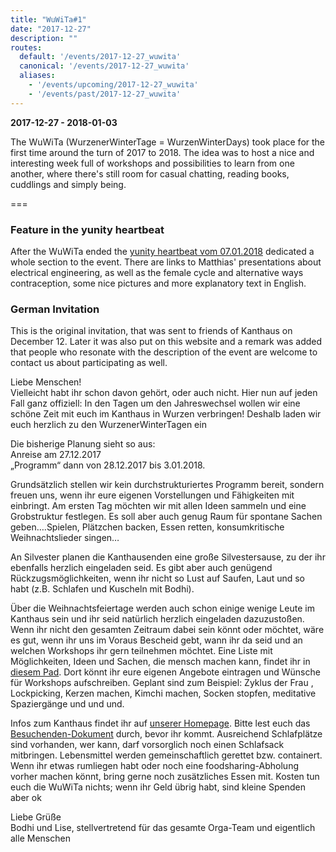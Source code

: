 ```yaml
---
title: "WuWiTa#1"
date: "2017-12-27"
description: ""
routes:
  default: '/events/2017-12-27_wuwita'
  canonical: '/events/2017-12-27_wuwita'
  aliases:
    - '/events/upcoming/2017-12-27_wuwita'
    - '/events/past/2017-12-27_wuwita'
---
```


**2017-12-27 - 2018-01-03**

The WuWiTa (WurzenerWinterTage = WurzenWinterDays) took place for the first time around the turn of 2017 to 2018. The idea was to host a nice and interesting week full of workshops and possibilities to learn from one another, where there's still room for casual chatting, reading books, cuddlings and simply being.

===

### Feature in the yunity heartbeat
After the WuWiTa ended the [yunity heartbeat vom 07.01.2018](https://yunity.org/en/heartbeat/2018-01-07) dedicated a whole section to the event. There are links to Matthias' presentations about electrical engineering, as well as the female cycle and alternative ways contraception, some nice pictures and more explanatory text in English.

### German Invitation
This is the original invitation, that was sent to friends of Kanthaus on December 12. Later it was also put on this website and a remark was added that people who resonate with the description of the event are welcome to contact us about participating as well.


Liebe Menschen!  
Vielleicht habt ihr schon davon gehört, oder auch nicht. Hier nun auf jeden Fall ganz offiziell: In den Tagen um den Jahreswechsel wollen wir eine schöne Zeit mit euch im Kanthaus in Wurzen verbringen! Deshalb laden wir euch herzlich zu den WurzenerWinterTagen ein

Die bisherige Planung sieht so aus:  
Anreise am 27.12.2017  
„Programm“ dann von 28.12.2017 bis 3.01.2018.

Grundsätzlich stellen wir kein durchstrukturiertes Programm bereit, sondern freuen uns, wenn ihr eure eigenen Vorstellungen und Fähigkeiten mit einbringt. Am ersten Tag möchten wir mit allen Ideen sammeln und eine Grobstruktur festlegen. Es soll aber auch genug Raum für spontane Sachen geben….Spielen, Plätzchen backen, Essen retten, konsumkritische Weihnachtslieder singen…

An Silvester planen die Kanthausenden eine große Silvestersause, zu der ihr ebenfalls herzlich eingeladen seid. Es gibt aber auch genügend Rückzugsmöglichkeiten, wenn ihr nicht so Lust auf Saufen, Laut und so habt (z.B. Schlafen und Kuscheln mit Bodhi).

Über die Weihnachtsfeiertage werden auch schon einige wenige Leute im Kanthaus sein und ihr seid natürlich herzlich eingeladen dazuzustoßen. Wenn ihr nicht den gesamten Zeitraum dabei sein könnt oder möchtet, wäre es gut, wenn ihr uns im Voraus Bescheid gebt, wann ihr da seid und an welchen Workshops ihr gern teilnehmen möchtet. Eine Liste mit Möglichkeiten, Ideen und Sachen, die mensch machen kann, findet ihr in [diesem Pad](https://pad.disroot.org/p/WuWiTa). Dort könnt ihr eure eigenen Angebote eintragen und Wünsche für Workshops aufschreiben. Geplant sind zum Beispiel: Zyklus der Frau , Lockpicking, Kerzen machen, Kimchi machen, Socken stopfen, meditative Spaziergänge und und und.

Infos zum Kanthaus findet ihr auf [unserer Homepage](/about). Bitte lest euch das [Besuchenden-Dokument](/docs/visiting/) durch, bevor ihr kommt. Ausreichend Schlafplätze sind vorhanden, wer kann, darf vorsorglich noch einen Schlafsack mitbringen. Lebensmittel werden gemeinschaftlich gerettet bzw. containert. Wenn ihr etwas rumliegen habt oder noch eine foodsharing-Abholung vorher machen könnt, bring gerne noch zusätzliches Essen mit. Kosten tun euch die WuWiTa nichts; wenn ihr Geld übrig habt, sind kleine Spenden aber ok

Liebe Grüße</br> Bodhi und Lise, stellvertretend für das gesamte Orga-Team und eigentlich alle Menschen
